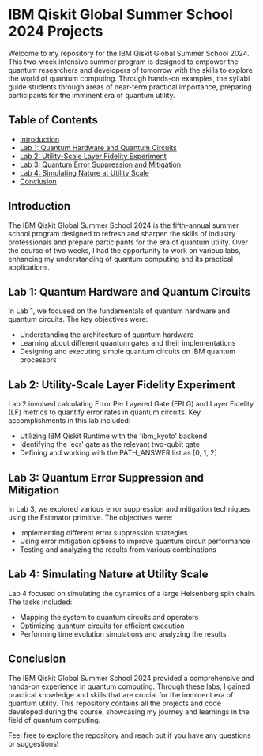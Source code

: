 # IBM Qiskit Global Summer School 2024 Projects

Welcome to my repository for the IBM Qiskit Global Summer School 2024. This two-week intensive summer program is designed to empower the quantum researchers and developers of tomorrow with the skills to explore the world of quantum computing. Through hands-on examples, the syllabi guide students through areas of near-term practical importance, preparing participants for the imminent era of quantum utility.

## Table of Contents
- [Introduction](#introduction)
- [Lab 1: Quantum Hardware and Quantum Circuits](#lab-1-quantum-hardware-and-quantum-circuits)
- [Lab 2: Utility-Scale Layer Fidelity Experiment](#lab-2-utility-scale-layer-fidelity-experiment)
- [Lab 3: Quantum Error Suppression and Mitigation](#lab-3-quantum-error-suppression-and-mitigation)
- [Lab 4: Simulating Nature at Utility Scale](#lab-4-simulating-nature-at-utility-scale)
- [Conclusion](#conclusion)

## Introduction
The IBM Qiskit Global Summer School 2024 is the fifth-annual summer school program designed to refresh and sharpen the skills of industry professionals and prepare participants for the era of quantum utility. Over the course of two weeks, I had the opportunity to work on various labs, enhancing my understanding of quantum computing and its practical applications.

## Lab 1: Quantum Hardware and Quantum Circuits
In Lab 1, we focused on the fundamentals of quantum hardware and quantum circuits. The key objectives were:
- Understanding the architecture of quantum hardware
- Learning about different quantum gates and their implementations
- Designing and executing simple quantum circuits on IBM quantum processors

## Lab 2: Utility-Scale Layer Fidelity Experiment
Lab 2 involved calculating Error Per Layered Gate (EPLG) and Layer Fidelity (LF) metrics to quantify error rates in quantum circuits. Key accomplishments in this lab included:
- Utilizing IBM Qiskit Runtime with the 'ibm_kyoto' backend
- Identifying the 'ecr' gate as the relevant two-qubit gate
- Defining and working with the PATH_ANSWER list as [0, 1, 2]

## Lab 3: Quantum Error Suppression and Mitigation
In Lab 3, we explored various error suppression and mitigation techniques using the Estimator primitive. The objectives were:
- Implementing different error suppression strategies
- Using error mitigation options to improve quantum circuit performance
- Testing and analyzing the results from various combinations

## Lab 4: Simulating Nature at Utility Scale
Lab 4 focused on simulating the dynamics of a large Heisenberg spin chain. The tasks included:
- Mapping the system to quantum circuits and operators
- Optimizing quantum circuits for efficient execution
- Performing time evolution simulations and analyzing the results

## Conclusion
The IBM Qiskit Global Summer School 2024 provided a comprehensive and hands-on experience in quantum computing. Through these labs, I gained practical knowledge and skills that are crucial for the imminent era of quantum utility. This repository contains all the projects and code developed during the course, showcasing my journey and learnings in the field of quantum computing.

Feel free to explore the repository and reach out if you have any questions or suggestions!
